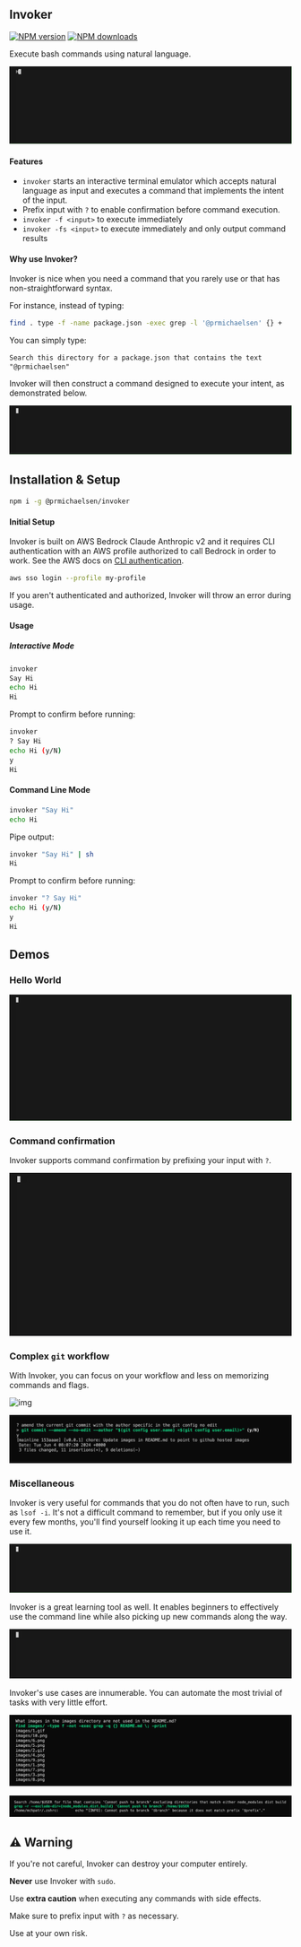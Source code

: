## Invoker
<span class="badge-npmversion"><a href="https://npmjs.org/package/@prmichaelsen/invoker" title="View this project on NPM"><img src="https://img.shields.io/npm/v/@prmichaelsen/invoker.svg" alt="NPM version" /></a></span>
<span class="badge-npmdownloads"><a href="https://npmjs.org/package/@prmichaelsen/invoker" title="View this project on NPM"><img src="https://img.shields.io/npm/dm/@prmichaelsen/invoker.svg" alt="NPM downloads" /></a></span>

Execute bash commands using natural language.

![img](https://github.com/prmichaelsen/invoker/blob/mainline/images/9.gif?raw=true)

#### Features

- `invoker` starts an interactive terminal emulator which accepts natural language
  as input and executes a command that implements the intent of the input.
- Prefix input with `?` to enable confirmation before command execution.
- `invoker -f <input>` to execute immediately
- `invoker -fs <input>` to execute immediately and only output command results

#### Why use Invoker?

Invoker is nice when you need a command that you rarely use or that has non-straightforward syntax.

For instance, instead of typing:

```sh
find . type -f -name package.json -exec grep -l '@prmichaelsen' {} +
```

You can simply type:

```
Search this directory for a package.json that contains the text "@prmichaelsen"
```

Invoker will then construct a command designed to execute your intent, as demonstrated below.

![img](https://github.com/prmichaelsen/invoker/blob/mainline/images/4.gif?raw=true)

## Installation & Setup

```sh
npm i -g @prmichaelsen/invoker
```

#### Initial Setup

Invoker is built on AWS Bedrock Claude Anthropic v2 and it requires CLI authentication with an AWS profile
authorized to call Bedrock in order to work. See the AWS docs on [CLI authentication](https://docs.aws.amazon.com/signin/latest/userguide/command-line-sign-in.html).

```sh
aws sso login --profile my-profile
```

If you aren't authenticated and authorized, Invoker will throw an error during usage.

#### Usage

##### Interactive Mode
```sh
invoker
Say Hi
echo Hi
Hi
```

Prompt to confirm before running:
```sh
invoker
? Say Hi
echo Hi (y/N)
y
Hi
```

#### Command Line Mode
```sh
invoker "Say Hi"
echo Hi
```

Pipe output:
```sh
invoker "Say Hi" | sh
Hi
```

Prompt to confirm before running:
```sh
invoker "? Say Hi"
echo Hi (y/N)
y
Hi
```

## Demos

### Hello World

![img](https://github.com/prmichaelsen/invoker/blob/mainline/images/3.gif?raw=true)

### Command confirmation

Invoker supports command confirmation by prefixing your input
with `?`.

![img](https://github.com/prmichaelsen/invoker/blob/mainline/images/5.gif?raw=true)

### Complex `git` workflow

With Invoker, you can focus on your
workflow and less on memorizing commands and flags.

![img](https://github.com/prmichaelsen/invoker/blob/mainline/images/8.gif?raw=true)

![img](https://github.com/prmichaelsen/invoker/blob/mainline/images/14.png?raw=true)

### Miscellaneous

Invoker is very useful for commands that you do not often
have to run, such as `lsof -i`. It's not a difficult command to
remember, but if you only use it every few months, you'll find yourself
looking it up each time you need to use it.

![img](https://github.com/prmichaelsen/invoker/blob/mainline/images/7.gif?raw=true)

Invoker is a great learning tool as well. It enables beginners
to effectively use the command line while also picking up
new commands along the way.

![img](https://github.com/prmichaelsen/invoker/blob/mainline/images/6.gif?raw=true)

Invoker's use cases are innumerable. You can automate the most trivial of tasks with
very little effort.

![img](https://github.com/prmichaelsen/invoker/blob/mainline/images/13.png?raw=true)

![img](https://github.com/prmichaelsen/invoker/blob/mainline/images/15.png?raw=true)

## ⚠️ Warning

If you're not careful, Invoker can destroy your computer entirely.

**Never** use Invoker with `sudo`.

Use **extra caution** when executing any commands with side effects.

Make sure to prefix input with `?` as necessary.

Use at your own risk.

